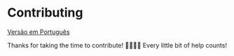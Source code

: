 # Contributing

[Versão em Português](/CONTRIBUTING.md)

Thanks for taking the time to contribute! 🙇‍♀️🙇‍♂️ Every little bit of help counts!

